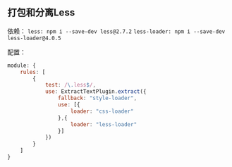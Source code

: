 ## 打包和分离Less

依赖：
`less: npm i --save-dev less@2.7.2`
`less-loader: npm i --save-dev less-loader@4.0.5`

配置：
```js
module: {
    rules: [
        {
            test: /\.less$/,
            use: ExtractTextPlugin.extract({
                fallback: "style-loader",
                use: [{
                    loader: "css-loader"
                },{
                    loader: "less-loader"
                }]
            })
        }
    ]
}
```